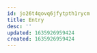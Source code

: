 ```yaml
---
id: jo26t4qovq6jfytpth1rycm
title: Entry
desc: ''
updated: 1635926959424
created: 1635926959424
---
```




